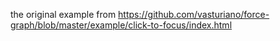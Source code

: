 the original example from https://github.com/vasturiano/force-graph/blob/master/example/click-to-focus/index.html

